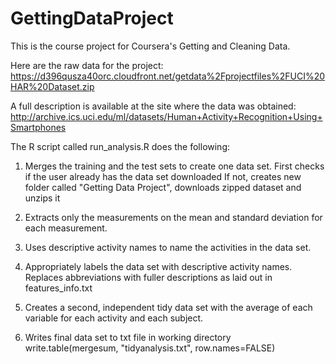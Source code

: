 GettingDataProject
==================

This is the course project for Coursera's Getting and Cleaning Data. 

Here are the raw data for the project:
https://d396qusza40orc.cloudfront.net/getdata%2Fprojectfiles%2FUCI%20HAR%20Dataset.zip

A full description is available at the site where the data was obtained:
http://archive.ics.uci.edu/ml/datasets/Human+Activity+Recognition+Using+Smartphones

The R script called run_analysis.R does the following:

1. Merges the training and the test sets to create one data set.
First checks if the user already has the data set downloaded
If not, creates new folder called "Getting Data Project", downloads zipped dataset and unzips it

2. Extracts only the measurements on the mean and standard deviation for each measurement.

3. Uses descriptive activity names to name the activities in the data set.

4. Appropriately labels the data set with descriptive activity names. Replaces abbreviations with fuller descriptions as laid out in features_info.txt

5. Creates a second, independent tidy data set with the average of each variable for each activity and each subject.

6. Writes final data set to txt file in working directory
write.table(mergesum, "tidyanalysis.txt", row.names=FALSE)